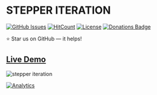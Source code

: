# STEPPER ITERATION

[![GitHub Issues](https://img.shields.io/badge/contributions-welcome-brightgreen.svg?style=flat)](https://github.com/alikinvv/stepper-iteration/issues)  [![HitCount](http://hits.dwyl.com/alikinvv/stepper-iteration.svg)](http://hits.dwyl.com/alikinvv/stepper-iteration)  [![License](https://img.shields.io/badge/license-MIT-blue.svg)](https://opensource.org/licenses/MIT)  [![Donations Badge](https://yourdonation.rocks/images/badge.svg)](https://www.paypal.me/alikinvv)

:star: Star us on GitHub — it helps!

## [Live Demo](https://alikinvv.github.io/stepper-iteration/build)

![stepper iteration](https://cdn.dribbble.com/users/1773016/screenshots/5737183/2.gif)

[![Analytics](https://ga-beacon.appspot.com/UA-31485994-5/stepper-iteration)](https://github.com/alikinvv/stepper-iteration)

